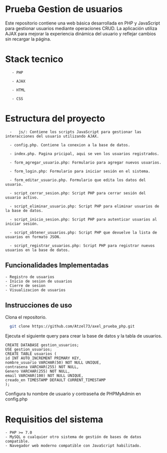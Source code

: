 
# Prueba Gestion de usuarios

Este repositorio contiene una web básica desarrollada en PHP y JavaScript para gestionar usuarios mediante operaciones CRUD. La aplicación utiliza AJAX para mejorar la experiencia dinámica del usuario y reflejar cambios sin recargar la página.

# Stack tecnico 
```
   - PHP

   - AJAX 

   - HTML

   - CSS
   ```
# Estructura del proyecto
 ```
   -   js/: Contiene los scripts JavaScript para gestionar las interacciones del usuario utilizando AJAX.
  
   - config.php. Contiene la conexion a la base de datos.

   - index.php. Pagina pricipal, aqui se ven los usuarios registrados. 

   - form_agregar_usuario.php: Formulario para agregar nuevos usuarios.

   - form_login.php: Formulario para iniciar sesión en el sistema.

   - form_editar_usuario.php. Formulario que edita los datos del usuario.

   - script_cerrar_sesion.php: Script PHP para cerrar sesión del usuario activo.

   - script_eliminar_usuario.php: Script PHP para eliminar usuarios de la base de datos.

   - script_inicio_sesion.php: Script PHP para autenticar usuarios al iniciar sesión.

   - script_obtener_usuarios.php: Script PHP que devuelve la lista de usuarios en formato JSON.

   - script_registrar_usuarios.php: Script PHP para registrar nuevos usuarios en la base de datos.
 ```


## Funcionalidades Implementadas
 ```
- Registro de usuarios
- Inicio de sesion de usuarios
- Cierre de sesion
- Visualizacion de usuarios

 ```
## Instrucciones de uso

Clona el repositorio. 

```bash
  git clone https://github.com/Atzel73/axel_prueba_php.git
```

Ejecuta el siguiente query para crear la base de datos y la tabla de usuarios.

```
CREATE DATABASE gestion_usuarios;
USE gestion_usuarios;
CREATE TABLE usuarios (
id INT AUTO_INCREMENT PRIMARY KEY,
nombre_usuario VARCHAR(50) NOT NULL UNIQUE,
contrasena VARCHAR(255) NOT NULL,
Genero VARCHAR(255) NOT NULL,
email VARCHAR(100) NOT NULL UNIQUE,
creado_en TIMESTAMP DEFAULT CURRENT_TIMESTAMP
);
```

 Configura tu nombre de usuario y contraseña de PHPMyAdmin en config.php


# Requisitios del sistema

```
- PHP >= 7.0
- MySQL o cualquier otro sistema de gestión de bases de datos compatible.
- Navegador web moderno compatible con JavaScript habilitado.
```
